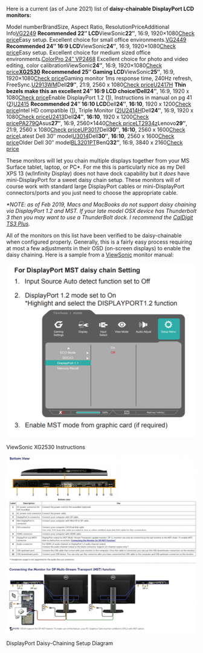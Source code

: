 Here is a current (as of June 2021) list of **daisy-chainable DisplayPort LCD monitors:**

Model numberBrandSize, Aspect Ratio, ResolutionPriceAdditional Info[VG2249](https://amzn.to/2q4VEuS)
****Recommended 22″ LCD****ViewSonic**22″**, 16:9, 1920×1080[Check price](https://amzn.to/2q4VEuS)Easy setup. Excellent choice for small office environments.[VG2449](https://amzn.to/2Fvlgdu)
****Recommended 24″ 16:9 LCD****ViewSonic**24″**, 16:9, 1920×1080[Check price](https://amzn.to/2Fvlgdu)Easy setup. Excellent choice for medium sized office environments.[ColorPro 24″ VP2468](https://amzn.to/2Wn9kiu)
 Excellent choice for photo and video editing, color calibrationViewSonic**24″**, 16:9, 1920×1080[Check price](https://amzn.to/2Wn9kiu)**[XG2530](https://amzn.to/2IiFmdN)**
**Recommended 25″ Gaming LCD**ViewSonic**25″**, 16:9, 1920×1080[Check price](https://amzn.to/2IiFmdN)Gaming monitor 1ms response time, 240Hz refresh, FreeSync.[U2913WM](http://www.amazon.com/gp/product/B00BIBB1KI/ref=as_li_qf_sp_asin_il_tl?ie=UTF8&camp=1789&creative=9325&creativeASIN=B00BIBB1KI&linkCode=as2&tag=pixensity-20&linkId=E67QR2ERIKUWZROW)Dell**29″**, 21:9, 2560 x 1080[Check price](http://www.amazon.com/gp/product/B00BIBB1KI/ref=as_li_qf_sp_asin_il_tl?ie=UTF8&camp=1789&creative=9325&creativeASIN=B00BIBB1KI&linkCode=as2&tag=pixensity-20&linkId=E67QR2ERIKUWZROW)[U2417H](https://amzn.to/2VPooXn)
**Thin bezels make this an excellent 24″ 16:9 LCD choice!**Dell**24″**, 16:9, 1920 x 1080[Check price](https://amzn.to/2Day0on)Enable DisplayPort 1.2 ([1](https://www.dell.com/community/Monitors/U2417H-DP-1-2-daisy-chain-mirrors-but-does-not-extend/m-p/5117382/highlight/true#M110742)), Instructions in manual on pg 41 ([2](http://downloads.dell.com/manuals/all-products/esuprt_display_projector/esuprt_display/dell-u2414h_user's%20guide_en-us.pdf))[U2415](https://amzn.to/2SwlyVc)
**Recommended 24″ 16:10 LCD**Dell**24″**, **16:10**, 1920 x 1200[Check price](https://amzn.to/2SwlyVc)Intel HD compatible ([1](https://www.dell.com/support/article/us/en/04/sln295251/how-to-configure-u2415-monitor-daisy-chaining-on-intel-hd-graphics?lang=en)), Triple Monitor ([2)](https://www.dell.com/community/Monitors/U2415-three-Daisy-Chain-XPS-15-9550/td-p/6046299)[U2414H](http://www.amazon.com/gp/product/B00GTV05XG/ref=as_li_qf_sp_asin_il_tl?ie=UTF8&camp=1789&creative=9325&creativeASIN=B00GTV05XG&linkCode=as2&tag=pixensity-20&linkId=RIXBL7OHLYM5723N)Dell**24″**, 16:9, 1920 x 1080[Check price](http://www.amazon.com/gp/product/B00GTV05XG/ref=as_li_qf_sp_asin_il_tl?ie=UTF8&camp=1789&creative=9325&creativeASIN=B00GTV05XG&linkCode=as2&tag=pixensity-20&linkId=RIXBL7OHLYM5723N)[U2413](http://www.amazon.com/gp/product/B00BN2BIUK/ref=as_li_qf_sp_asin_il_tl?ie=UTF8&camp=1789&creative=9325&creativeASIN=B00BN2BIUK&linkCode=as2&tag=pixensity-20&linkId=2GJRLNJSUXETBRZP)Dell**24″**, **16:10**, 1920 x 1200[Check price](http://www.amazon.com/gp/product/B00BN2BIUK/ref=as_li_qf_sp_asin_il_tl?ie=UTF8&camp=1789&creative=9325&creativeASIN=B00BN2BIUK&linkCode=as2&tag=pixensity-20&linkId=2GJRLNJSUXETBRZP)[PA279Q](http://www.amazon.com/gp/product/B00DRPZ0O6/ref=as_li_qf_sp_asin_il_tl?ie=UTF8&camp=1789&creative=9325&creativeASIN=B00DRPZ0O6&linkCode=as2&tag=pixensity-20&linkId=GQZMHQYCDDGUNBRX)Asus**27″**, 16:9, 2560×1440[Check price](http://www.amazon.com/gp/product/B00DRPZ0O6/ref=as_li_qf_sp_asin_il_tl?ie=UTF8&camp=1789&creative=9325&creativeASIN=B00DRPZ0O6&linkCode=as2&tag=pixensity-20&linkId=GQZMHQYCDDGUNBRX)[LT2934z](http://www.amazon.com/gp/product/B00OCDEJ30/ref=as_li_tl?ie=UTF8&camp=1789&creative=390957&creativeASIN=B00OCDEJ30&linkCode=as2&tag=pixensity-20&linkId=7KPGGBCA22567APZ)Lenovo**29″**, 21:9, 2560 x 1080[Check price](http://www.benq.com/product/monitor/bl3201pt/)[UP3017](https://amzn.to/2sp3kJJ)Dell**30″**, **16:10**, 2560 x 1600[Check price](https://amzn.to/2sp3kJJ)Latest Dell 30″ model[U3014](http://amzn.to/1AlM0WO)Dell**30″**, **16:10**, 2560 x 1600[Check price](http://amzn.to/1AlM0WO)Older Dell 30″ model[BL3201PT](http://www.benq.com/product/monitor/bl3201pt/)BenQ**32″**, 16:9, 3840 x 2160[Check price](http://www.benq.com/product/monitor/bl3201pt/)

These monitors will let you chain multiple displays together from your MS Surface tablet, laptop, or PC\*. For me this is particularly nice as my Dell XPS 13 (w/Infinity Display) does not have dock capability but it *does* have mini-DisplayPort for a sweet daisy chain setup. These monitors will of course work with standard large DisplayPort cables or mini-DisplayPort connectors/ports and you just need to choose the appropriate cable.

*\*NOTE: as of Feb 2019, Macs and MacBooks do not support daisy chaining via DisplayPort 1.2 and MST. If your late model OSX device has Thunderbolt 3 then you may want to use a ThunderBolt dock. I recommend the [CalDigit TS3 Plus](https://amzn.to/2N9V89P).*

All of the monitors on this list have been verified to be daisy-chainable when configured properly. Generally, this is a fairly easy process requiring at most a few adjustments in their OSD (on-screen displays) to enable the daisy chaining. Here is a sample from a [ViewSonic](https://amzn.to/2IiFmdN) monitor manual:

[![](resources/A225A1397A2FFF66D89C52A9CA49C7F8.png)](https://www.jdhodges.com/blog/displayport-mst-lcd-list/displayport-mst-instructions-viewsonic/)

ViewSonic XG2530 Instructions

[![](resources/1FC2C1DC0A5FE53377D39E15FA6E873C.jpg)](https://www.jdhodges.com/blog/displayport-mst-lcd-list/dell-u3014-daisy-chaining-setup/)

DisplayPort Daisy-Chaining Setup Diagram